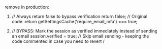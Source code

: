 remove in production:

1.  // Always return false to bypass verification
    return false;
    // Original code: return getSettingsCache('require_email_mfa') === true;

2.  // BYPASS: Mark the session as verified immediately instead of sending an email
    session.verified = true;
    // Skip email sending - keeping the code commented in case you need to revert
    /
